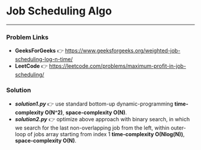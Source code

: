 # Job Scheduling Algo

---

### Problem Links
- **__GeeksForGeeks__** :point_right: https://www.geeksforgeeks.org/weighted-job-scheduling-log-n-time/
- **__LeetCode__** :point_right: https://leetcode.com/problems/maximum-profit-in-job-scheduling/

### Solution
- **_solution1.py_** :point_right: use standard bottom-up dynamic-programming **time-complexity O(N^2)**, **space-complexity O(N)**.
- **_solution2.py_** :point_right: optimize above approach with binary search, in which we search for the last non-overlapping job from the left, within outer-loop of jobs array starting from index 1 **time-complexity O(Nlog(N))**, **space-complexity O(N)**.
